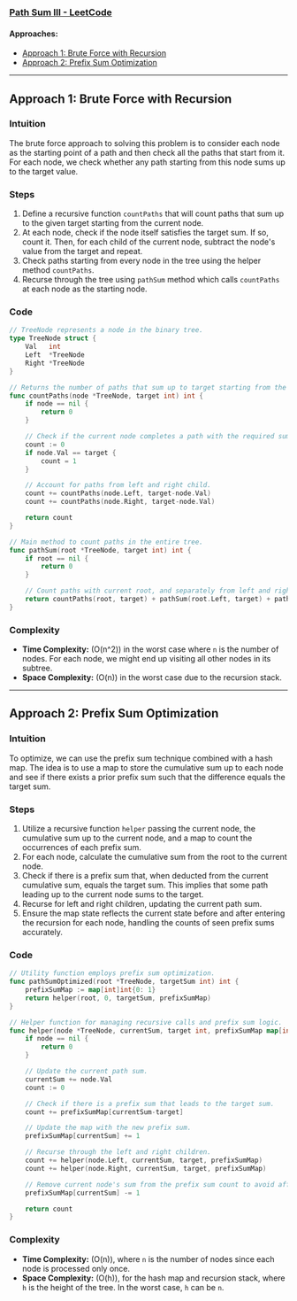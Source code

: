 ### [Path Sum III - LeetCode](https://leetcode.com/problems/path-sum-iii/)

#### Approaches:
- [Approach 1: Brute Force with Recursion](#approach-1-brute-force-with-recursion)
- [Approach 2: Prefix Sum Optimization](#approach-2-prefix-sum-optimization)

---

## Approach 1: Brute Force with Recursion

### Intuition
The brute force approach to solving this problem is to consider each node as the starting point of a path and then check all the paths that start from it. For each node, we check whether any path starting from this node sums up to the target value.

### Steps
1. Define a recursive function `countPaths` that will count paths that sum up to the given target starting from the current node.
2. At each node, check if the node itself satisfies the target sum. If so, count it. Then, for each child of the current node, subtract the node's value from the target and repeat.
3. Check paths starting from every node in the tree using the helper method `countPaths`.
4. Recurse through the tree using `pathSum` method which calls `countPaths` at each node as the starting node.

### Code
```go
// TreeNode represents a node in the binary tree.
type TreeNode struct {
    Val   int
    Left  *TreeNode
    Right *TreeNode
}

// Returns the number of paths that sum up to target starting from the given node.
func countPaths(node *TreeNode, target int) int {
    if node == nil {
        return 0
    }

    // Check if the current node completes a path with the required sum.
    count := 0
    if node.Val == target {
        count = 1
    }

    // Account for paths from left and right child.
    count += countPaths(node.Left, target-node.Val)
    count += countPaths(node.Right, target-node.Val)

    return count
}

// Main method to count paths in the entire tree.
func pathSum(root *TreeNode, target int) int {
    if root == nil {
        return 0
    }

    // Count paths with current root, and separately from left and right subtrees.
    return countPaths(root, target) + pathSum(root.Left, target) + pathSum(root.Right, target)
}
```

### Complexity
- **Time Complexity:** \(O(n^2)\) in the worst case where `n` is the number of nodes. For each node, we might end up visiting all other nodes in its subtree.
- **Space Complexity:** \(O(n)\) in the worst case due to the recursion stack.

---

## Approach 2: Prefix Sum Optimization

### Intuition
To optimize, we can use the prefix sum technique combined with a hash map. The idea is to use a map to store the cumulative sum up to each node and see if there exists a prior prefix sum such that the difference equals the target sum.

### Steps
1. Utilize a recursive function `helper` passing the current node, the cumulative sum up to the current node, and a map to count the occurrences of each prefix sum.
2. For each node, calculate the cumulative sum from the root to the current node.
3. Check if there is a prefix sum that, when deducted from the current cumulative sum, equals the target sum. This implies that some path leading up to the current node sums to the target.
4. Recurse for left and right children, updating the current path sum.
5. Ensure the map state reflects the current state before and after entering the recursion for each node, handling the counts of seen prefix sums accurately.

### Code
```go
// Utility function employs prefix sum optimization.
func pathSumOptimized(root *TreeNode, targetSum int) int {
    prefixSumMap := map[int]int{0: 1}
    return helper(root, 0, targetSum, prefixSumMap)
}

// Helper function for managing recursive calls and prefix sum logic.
func helper(node *TreeNode, currentSum, target int, prefixSumMap map[int]int) int {
    if node == nil {
        return 0
    }

    // Update the current path sum.
    currentSum += node.Val
    count := 0

    // Check if there is a prefix sum that leads to the target sum.
    count += prefixSumMap[currentSum-target]

    // Update the map with the new prefix sum.
    prefixSumMap[currentSum] += 1

    // Recurse through the left and right children.
    count += helper(node.Left, currentSum, target, prefixSumMap)
    count += helper(node.Right, currentSum, target, prefixSumMap)

    // Remove current node's sum from the prefix sum count to avoid affecting other nodes.
    prefixSumMap[currentSum] -= 1

    return count
}
```

### Complexity
- **Time Complexity:** \(O(n)\), where `n` is the number of nodes since each node is processed only once.
- **Space Complexity:** \(O(h)\), for the hash map and recursion stack, where `h` is the height of the tree. In the worst case, `h` can be `n`.

